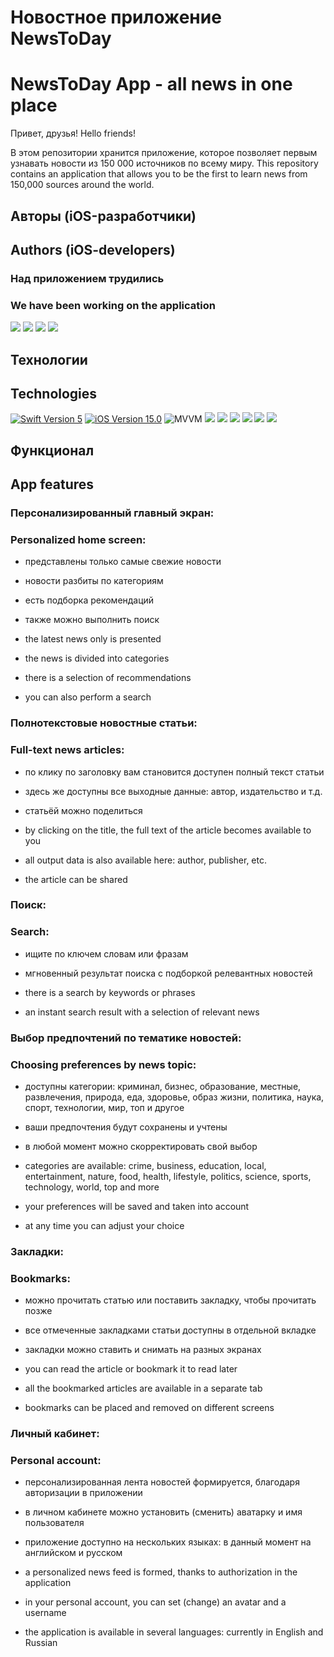 # Новостное приложение NewsToDay 
# NewsToDay App - all news in one place 

Привет, друзья! 
Hello friends!

В этом репозитории хранится приложение, которое позволяет первым узнавать новости из 150 000 источников по всему миру.
This repository contains an application that allows you to be the first to learn news from 150,000 sources around the world.

## Авторы (iOS-разработчики)
## Authors (iOS-developers)

### Над приложением трудились
### We have been working on the application
<p align="left"> 
<a href="https://github.com/denisgindulin">
<img src="https://img.shields.io/badge/denisgindulin-purple"/></a>
<a href="https://github.com/DaNiIlaIoS">
<img src="https://img.shields.io/badge/DaNiIlaIoS-blue"/></a>
<a href="https://github.com/KateKashko">
<img src="https://img.shields.io/badge/KateKashko-pink"/></a>
<a href="https://github.com/elaiten">
<img src="https://img.shields.io/badge/elaiten-green"/></a>
</p>

## Технологии 
## Technologies
<p align="left"> 
<a href="https://swift.org">
<img src="https://img.shields.io/badge/Swift-5-orange" alt="Swift Version 5" /></a>
<a href="https://developer.apple.com/ios/">
<img src="https://img.shields.io/badge/iOS-15.0%2B-success" alt="iOS Version 15.0"/></a>
<img src="https://img.shields.io/badge/MVVM-ff69b4" alt="MVVM" /></a>
<img src="https://img.shields.io/badge/SwiftUI-blue"/></a>
<img src="https://img.shields.io/badge/UserDefaults-red"/></a>
<img src="https://img.shields.io/badge/Swift Package Manager-yellow"/></a>
<img src="https://img.shields.io/badge/FirebaseAuth-gray"/></a>
<img src="https://img.shields.io/badge/Firestore-purple"/></a>
<img src="https://img.shields.io/badge/Alamofire-green"/></a>
</p>

## Функционал
## App features

### Персонализированный главный экран:
### Personalized home screen:
* представлены только самые свежие новости
* новости разбиты по категориям
* есть подборка рекомендаций
* также можно выполнить поиск
  
* the latest news only is presented
* the news is divided into categories
* there is a selection of recommendations
* you can also perform a search
  
### Полнотекстовые новостные статьи:
### Full-text news articles:
* по клику по заголовку вам становится доступен полный текст статьи
* здесь же доступны все выходные данные: автор, издательство и т.д.
* статьёй можно поделиться
  
* by clicking on the title, the full text of the article becomes available to you
* all output data is also available here: author, publisher, etc.
* the article can be shared

### Поиск:
### Search:
* ищите по ключем словам или фразам
* мгновенный результат поиска с подборкой релевантных новостей
  
* there is a search by keywords or phrases
* an instant search result with a selection of relevant news

### Выбор предпочтений по тематике новостей:
### Choosing preferences by news topic:
* доступны категории: криминал, бизнес, образование, местные, развлечения, природа, еда, здоровье, образ жизни, политика, наука, спорт, технологии, мир, топ и другое
* ваши предпочтения будут сохранены и учтены
* в любой момент можно скорректировать свой выбор
  
* categories are available: crime, business, education, local, entertainment, nature, food, health, lifestyle, politics, science, sports, technology, world, top and more
* your preferences will be saved and taken into account
* at any time you can adjust your choice

### Закладки:
### Bookmarks:
* можно прочитать статью или поставить закладку, чтобы прочитать позже
* все отмеченные закладками статьи доступны в отдельной вкладке
* закладки можно ставить и снимать на разных экранах
  
* you can read the article or bookmark it to read later
* all the bookmarked articles are available in a separate tab
* bookmarks can be placed and removed on different screens

### Личный кабинет:
### Personal account:
* персонализированная лента новостей формируется, благодаря авторизации в приложении 
* в личном кабинете можно установить (сменить) аватарку и имя пользователя 
* приложение доступно на нескольких языках: в данный момент на английском и русском
  
* a personalized news feed is formed, thanks to authorization in the application
* in your personal account, you can set (change) an avatar and a username
* the application is available in several languages: currently in English and Russian
